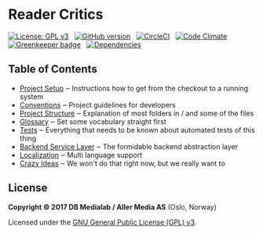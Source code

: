 # Reader Critics

[![License: GPL v3](https://img.shields.io/badge/License-GPL%20v3-blue.svg)](http://www.gnu.org/licenses/gpl-3.0)
&nbsp;
[![GitHub version](https://badge.fury.io/gh/dbmedialab%2Freader-critics.svg)](https://badge.fury.io/gh/dbmedialab%2Freader-critics)
&nbsp;
[![CircleCI](https://circleci.com/gh/dbmedialab/reader-critics.svg?style=svg)](https://circleci.com/gh/dbmedialab/reader-critics)
&nbsp;
[![Code Climate](https://codeclimate.com/github/dbmedialab/reader-critics/badges/gpa.svg)](https://codeclimate.com/github/dbmedialab/reader-critics)
&nbsp;
[![Greenkeeper badge](https://badges.greenkeeper.io/dbmedialab/Reader-critics.svg?token=a55103c0252ec9f2b14f7bb9af0229280aeba52887991f94b78b271f245e9f0c)](https://greenkeeper.io/)
&nbsp;
[![Dependencies](https://david-dm.org/dbmedialab/reader-critics/status.svg)](https://david-dm.org/dbmedialab/reader-critics)

## Table of Contents

* [Project Setup](doc/project-setup.md) ‒ Instructions how to get from the checkout to a running system
* [Conventions](doc/conventions.md) ‒ Project guidelines for developers
* [Project Structure](doc/project-structure.md) ‒ Explanation of most folders in / and some of the files
* [Glossary](doc/glossary.md) ‒ Set some vocabulary straight first
* [Tests](doc/tests.md) ‒ Everything that needs to be known about automated tests of this thing
* [Backend Service Layer](doc/backend-service-layer.md) ‒ The formidable backend abstraction layer
* [Localization](doc/localization.md) ‒ Multi language support
* [Crazy Ideas](doc/think-about-these-crazy-ideas.md) ‒ We won't do that right now, but we really want to

## License

**Copyright © 2017 DB Medialab / Aller Media AS** (Oslo, Norway)

Licensed under the [GNU General Public License (GPL) v3](LICENSE.txt).
